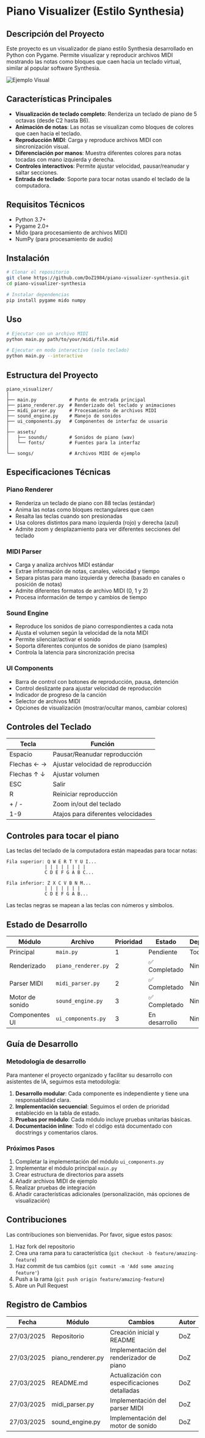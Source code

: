 # Piano Visualizer (Estilo Synthesia)

## Descripción del Proyecto

Este proyecto es un visualizador de piano estilo Synthesia desarrollado en Python con Pygame. Permite visualizar y reproducir archivos MIDI mostrando las notas como bloques que caen hacia un teclado virtual, similar al popular software Synthesia.

![Ejemplo Visual](https://i.imgur.com/example.png) <!-- Añadir imagen real cuando esté disponible -->

## Características Principales

- **Visualización de teclado completo**: Renderiza un teclado de piano de 5 octavas (desde C2 hasta B6).
- **Animación de notas**: Las notas se visualizan como bloques de colores que caen hacia el teclado.
- **Reproducción MIDI**: Carga y reproduce archivos MIDI con sincronización visual.
- **Diferenciación por manos**: Muestra diferentes colores para notas tocadas con mano izquierda y derecha.
- **Controles interactivos**: Permite ajustar velocidad, pausar/reanudar y saltar secciones.
- **Entrada de teclado**: Soporte para tocar notas usando el teclado de la computadora.

## Requisitos Técnicos

- Python 3.7+
- Pygame 2.0+
- Mido (para procesamiento de archivos MIDI)
- NumPy (para procesamiento de audio)

## Instalación

```bash
# Clonar el repositorio
git clone https://github.com/DoZ1984/piano-visualizer-synthesia.git
cd piano-visualizer-synthesia

# Instalar dependencias
pip install pygame mido numpy
```

## Uso

```bash
# Ejecutar con un archivo MIDI
python main.py path/to/your/midi/file.mid

# Ejecutar en modo interactivo (solo teclado)
python main.py --interactive
```

## Estructura del Proyecto

```
piano_visualizer/
│
├── main.py            # Punto de entrada principal
├── piano_renderer.py  # Renderizado del teclado y animaciones
├── midi_parser.py     # Procesamiento de archivos MIDI
├── sound_engine.py    # Manejo de sonidos
├── ui_components.py   # Componentes de interfaz de usuario
│
├── assets/
│   ├── sounds/        # Sonidos de piano (wav)
│   └── fonts/         # Fuentes para la interfaz
│
└── songs/             # Archivos MIDI de ejemplo
```

## Especificaciones Técnicas

### Piano Renderer
- Renderiza un teclado de piano con 88 teclas (estándar)
- Anima las notas como bloques rectangulares que caen
- Resalta las teclas cuando son presionadas
- Usa colores distintos para mano izquierda (rojo) y derecha (azul)
- Admite zoom y desplazamiento para ver diferentes secciones del teclado

### MIDI Parser
- Carga y analiza archivos MIDI estándar
- Extrae información de notas, canales, velocidad y tiempo
- Separa pistas para mano izquierda y derecha (basado en canales o posición de notas)
- Admite diferentes formatos de archivo MIDI (0, 1 y 2)
- Procesa información de tempo y cambios de tiempo

### Sound Engine
- Reproduce los sonidos de piano correspondientes a cada nota
- Ajusta el volumen según la velocidad de la nota MIDI
- Permite silenciar/activar el sonido
- Soporta diferentes conjuntos de sonidos de piano (samples)
- Controla la latencia para sincronización precisa

### UI Components
- Barra de control con botones de reproducción, pausa, detención
- Control deslizante para ajustar velocidad de reproducción
- Indicador de progreso de la canción
- Selector de archivos MIDI
- Opciones de visualización (mostrar/ocultar manos, cambiar colores)

## Controles del Teclado

| Tecla | Función |
|-------|---------|
| Espacio | Pausar/Reanudar reproducción |
| Flechas ← → | Ajustar velocidad de reproducción |
| Flechas ↑ ↓ | Ajustar volumen |
| ESC | Salir |
| R | Reiniciar reproducción |
| + / - | Zoom in/out del teclado |
| 1-9 | Atajos para diferentes velocidades |

## Controles para tocar el piano

Las teclas del teclado de la computadora están mapeadas para tocar notas:

```
Fila superior: Q W E R T Y U I...
              | | | | | | | |
              C D E F G A B C...

Fila inferior: Z X C V B N M...
              | | | | | | |
              C D E F G A B...
```

Las teclas negras se mapean a las teclas con números y símbolos.

## Estado de Desarrollo

| Módulo | Archivo | Prioridad | Estado | Dependencias |
|--------|---------|-----------|--------|--------------|
| Principal | `main.py` | 1 | Pendiente | Todos |
| Renderizado | `piano_renderer.py` | 2 | ✅ Completado | Ninguna |
| Parser MIDI | `midi_parser.py` | 2 | ✅ Completado | Ninguna |
| Motor de sonido | `sound_engine.py` | 3 | ✅ Completado | Ninguna |
| Componentes UI | `ui_components.py` | 3 | En desarrollo | Ninguna |

## Guía de Desarrollo

### Metodología de desarrollo

Para mantener el proyecto organizado y facilitar su desarrollo con asistentes de IA, seguimos esta metodología:

1. **Desarrollo modular**: Cada componente es independiente y tiene una responsabilidad clara.
2. **Implementación secuencial**: Seguimos el orden de prioridad establecido en la tabla de estado.
3. **Pruebas por módulo**: Cada módulo incluye pruebas unitarias básicas.
4. **Documentación inline**: Todo el código está documentado con docstrings y comentarios claros.

### Próximos Pasos

1. Completar la implementación del módulo `ui_components.py`
2. Implementar el módulo principal `main.py`
3. Crear estructura de directorios para assets
4. Añadir archivos MIDI de ejemplo
5. Realizar pruebas de integración
6. Añadir características adicionales (personalización, más opciones de visualización)

## Contribuciones

Las contribuciones son bienvenidas. Por favor, sigue estos pasos:

1. Haz fork del repositorio
2. Crea una rama para tu característica (`git checkout -b feature/amazing-feature`)
3. Haz commit de tus cambios (`git commit -m 'Add some amazing feature'`)
4. Push a la rama (`git push origin feature/amazing-feature`)
5. Abre un Pull Request

## Registro de Cambios

| Fecha | Módulo | Cambios | Autor |
|-------|--------|---------|-------|
| 27/03/2025 | Repositorio | Creación inicial y README | DoZ |
| 27/03/2025 | piano_renderer.py | Implementación del renderizador de piano | DoZ |
| 27/03/2025 | README.md | Actualización con especificaciones detalladas | DoZ |
| 27/03/2025 | midi_parser.py | Implementación del parser MIDI | DoZ |
| 27/03/2025 | sound_engine.py | Implementación del motor de sonido | DoZ |